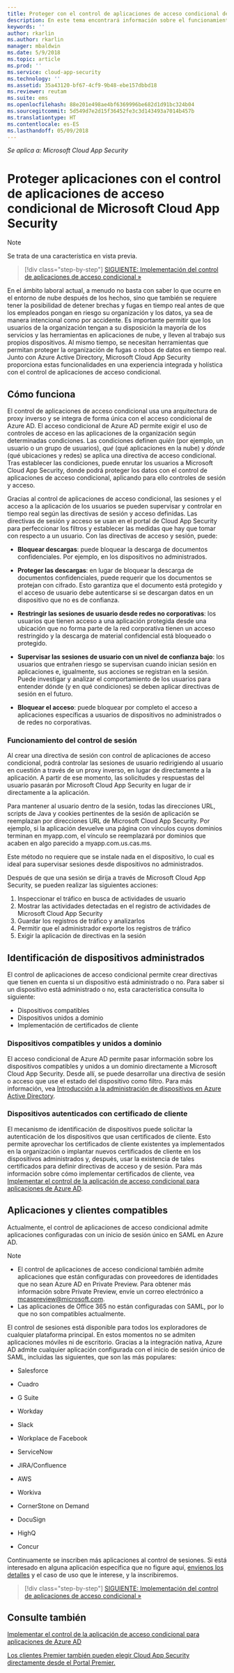 ```yaml
---
title: Proteger con el control de aplicaciones de acceso condicional de Microsoft Cloud App Security | Microsoft Docs
description: En este tema encontrará información sobre el funcionamiento del proxy inverso de control de aplicaciones de acceso condicional de Cloud App Security.
keywords: ''
author: rkarlin
ms.author: rkarlin
manager: mbaldwin
ms.date: 5/9/2018
ms.topic: article
ms.prod: ''
ms.service: cloud-app-security
ms.technology: ''
ms.assetid: 35a43120-bf67-4cf9-9b48-ebe157dbbd18
ms.reviewer: reutam
ms.suite: ems
ms.openlocfilehash: 88e201e498ae4bf6369996be682d1d91bc324b04
ms.sourcegitcommit: 5d549d7e2d15f36452fe3c3d143493a7014b457b
ms.translationtype: HT
ms.contentlocale: es-ES
ms.lasthandoff: 05/09/2018
---
```

*Se aplica a: Microsoft Cloud App Security*


# <a name="protect-apps-with-microsoft-cloud-app-security-conditional-access-app-control"></a>Proteger aplicaciones con el control de aplicaciones de acceso condicional de Microsoft Cloud App Security

> [!NOTE]
> Se trata de una característica en vista previa.


>[!div class="step-by-step"]
[SIGUIENTE: Implementación del control de aplicaciones de acceso condicional »](proxy-deployment-aad.md)


En el ámbito laboral actual, a menudo no basta con saber lo que ocurre en el entorno de nube después de los hechos, sino que también se requiere tener la posibilidad de detener brechas y fugas en tiempo real antes de que los empleados pongan en riesgo su organización y los datos, ya sea de manera intencional como por accidente. Es importante permitir que los usuarios de la organización tengan a su disposición la mayoría de los servicios y las herramientas en aplicaciones de nube, y lleven al trabajo sus propios dispositivos. Al mismo tiempo, se necesitan herramientas que permitan proteger la organización de fugas o robos de datos en tiempo real. Junto con Azure Active Directory, Microsoft Cloud App Security proporciona estas funcionalidades en una experiencia integrada y holística con el control de aplicaciones de acceso condicional.

## <a name="how-it-works"></a>Cómo funciona

El control de aplicaciones de acceso condicional usa una arquitectura de proxy inverso y se integra de forma única con el acceso condicional de Azure AD. El acceso condicional de Azure AD permite exigir el uso de controles de acceso en las aplicaciones de la organización según determinadas condiciones. Las condiciones definen *quién* (por ejemplo, un usuario o un grupo de usuarios), *qué* (qué aplicaciones en la nube) y *dónde* (qué ubicaciones y redes) se aplica una directiva de acceso condicional. Tras establecer las condiciones, puede enrutar los usuarios a Microsoft Cloud App Security, donde podrá proteger los datos con el control de aplicaciones de acceso condicional, aplicando para ello controles de sesión y acceso.

Gracias al control de aplicaciones de acceso condicional, las sesiones y el acceso a la aplicación de los usuarios se pueden supervisar y controlar en tiempo real según las directivas de sesión y acceso definidas. Las directivas de sesión y acceso se usan en el portal de Cloud App Security para perfeccionar los filtros y establecer las medidas que hay que tomar con respecto a un usuario. Con las directivas de acceso y sesión, puede:

-   **Bloquear descargas**: puede bloquear la descarga de documentos confidenciales. Por ejemplo, en los dispositivos no administrados.

-   **Proteger las descargas**: en lugar de bloquear la descarga de documentos confidenciales, puede requerir que los documentos se protejan con cifrado. Esto garantiza que el documento está protegido y el acceso de usuario debe autenticarse si se descargan datos en un dispositivo que no es de confianza. 

-   **Restringir las sesiones de usuario desde redes no corporativas**: los usuarios que tienen acceso a una aplicación protegida desde una ubicación que no forma parte de la red corporativa tienen un acceso restringido y la descarga de material confidencial está bloqueado o protegido.

-   **Supervisar las sesiones de usuario con un nivel de confianza bajo**: los usuarios que entrañen riesgo se supervisan cuando inician sesión en aplicaciones e, igualmente, sus acciones se registran en la sesión. Puede investigar y analizar el comportamiento de los usuarios para entender dónde (y en qué condiciones) se deben aplicar directivas de sesión en el futuro. 

- **Bloquear el acceso**: puede bloquear por completo el acceso a aplicaciones específicas a usuarios de dispositivos no administrados o de redes no corporativas.


### <a name="how-session-control-works"></a>Funcionamiento del control de sesión

Al crear una directiva de sesión con control de aplicaciones de acceso condicional, podrá controlar las sesiones de usuario redirigiendo al usuario en cuestión a través de un proxy inverso, en lugar de directamente a la aplicación. A partir de ese momento, las solicitudes y respuestas del usuario pasarán por Microsoft Cloud App Security en lugar de ir directamente a la aplicación.

Para mantener al usuario dentro de la sesión, todas las direcciones URL, scripts de Java y cookies pertinentes de la sesión de aplicación se reemplazan por direcciones URL de Microsoft Cloud App Security. Por ejemplo, si la aplicación devuelve una página con vínculos cuyos dominios terminan en myapp.com, el vínculo se reemplazará por dominios que acaben en algo parecido a myapp.com.us.cas.ms. 

Este método no requiere que se instale nada en el dispositivo, lo cual es ideal para supervisar sesiones desde dispositivos no administrados. 

Después de que una sesión se dirija a través de Microsoft Cloud App Security, se pueden realizar las siguientes acciones:
1. Inspeccionar el tráfico en busca de actividades de usuario
2. Mostrar las actividades detectadas en el registro de actividades de Microsoft Cloud App Security
3. Guardar los registros de tráfico y analizarlos
4. Permitir que el administrador exporte los registros de tráfico
5. Exigir la aplicación de directivas en la sesión

## <a name="managed-device-identification"></a>Identificación de dispositivos administrados

El control de aplicaciones de acceso condicional permite crear directivas que tienen en cuenta si un dispositivo está administrado o no. Para saber si un dispositivo está administrado o no, esta característica consulta lo siguiente:

-   Dispositivos compatibles 
-   Dispositivos unidos a dominio 
-   Implementación de certificados de cliente
 
 
### <a name="compliant-and-domain-joined-devices"></a>Dispositivos compatibles y unidos a dominio
El acceso condicional de Azure AD permite pasar información sobre los dispositivos compatibles y unidos a un dominio directamente a Microsoft Cloud App Security. Desde allí, se puede desarrollar una directiva de sesión o acceso que use el estado del dispositivo como filtro.
Para más información, vea [Introducción a la administración de dispositivos en Azure Active Directory](https://docs.microsoft.com/azure/active-directory/device-management-introduction). 

### <a name="client-certificate-authenticated-devices"></a>Dispositivos autenticados con certificado de cliente

El mecanismo de identificación de dispositivos puede solicitar la autenticación de los dispositivos que usan certificados de cliente. Esto permite aprovechar los certificados de cliente existentes ya implementados en la organización o implantar nuevos certificados de cliente en los dispositivos administrados y, después, usar la existencia de tales certificados para definir directivas de acceso y de sesión. Para más información sobre cómo implementar certificados de cliente, vea [Implementar el control de la aplicación de acceso condicional para aplicaciones de Azure AD](proxy-deployment-aad.md).
 
## <a name="supported-apps-and-clients"></a>Aplicaciones y clientes compatibles

Actualmente, el control de aplicaciones de acceso condicional admite aplicaciones configuradas con un inicio de sesión único en SAML en Azure AD. 

> [!NOTE]
> - El control de aplicaciones de acceso condicional también admite aplicaciones que están configuradas con proveedores de identidades que no sean Azure AD en Private Preview. Para obtener más información sobre Private Preview, envíe un correo electrónico a mcaspreview@microsoft.com.
> - Las aplicaciones de Office 365 no están configuradas con SAML, por lo que no son compatibles actualmente.

El control de sesiones está disponible para todos los exploradores de cualquier plataforma principal. En estos momentos no se admiten aplicaciones móviles ni de escritorio. Gracias a la integración nativa, Azure AD admite cualquier aplicación configurada con el inicio de sesión único de SAML, incluidas las siguientes, que son las más populares:

-   Salesforce

-   Cuadro

-   G Suite

-   Workday

-   Slack

-   Workplace de Facebook

-   ServiceNow

-   JIRA/Confluence

-   AWS

-   Workiva

-   CornerStone on Demand

-   DocuSign

-   HighQ 

-   Concur

Continuamente se inscriben más aplicaciones al control de sesiones. Si está interesado en alguna aplicación específica que no figure aquí, [envíenos los detalles](mailto:casfeedback@microsoft.com) y el caso de uso que le interese, y la inscribiremos.



>[!div class="step-by-step"]
[SIGUIENTE: Implementación del control de aplicaciones de acceso condicional »](proxy-deployment-aad.md)

## <a name="see-also"></a>Consulte también  
[Implementar el control de la aplicación de acceso condicional para aplicaciones de Azure AD](proxy-deployment-aad.md)   

[Los clientes Premier también pueden elegir Cloud App Security directamente desde el Portal Premier.](https://premier.microsoft.com/)  
  



